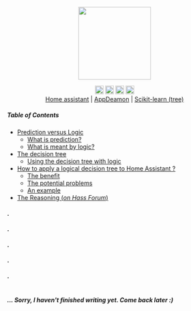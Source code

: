 <p align="center">
    <img src="https://repository-images.githubusercontent.com/400867168/04e42aaa-02dc-47f1-81b5-e6efde956004?sanitize=true"
        height="170">
</p>
<p align="center">
    <a alt="Stars">
        <img src="https://img.shields.io/github/stars/dadaloop82/MyHomeSmart-HASS-AppDeamon.svg" height="20px"/>
        </a>
    <a alt="Watcher">
        <img src="https://img.shields.io/github/watchers/dadaloop82/MyHomeSmart-HASS-AppDeamon.svg" height="20px"/>
    </a>
    <a alt="Followers">
        <img src="https://img.shields.io/github/followers/dadaloop82" height="20px"/>
    </a>
    <a alt="Issuses">
        <img src="https://img.shields.io/github/issues/dadaloop82/MyHomeSmart-HASS-AppDeamon.svg" height="20px" />
    </a>
    <br>         
      <a href="https://github.com/home-assistant/core" target="_blank" alt="Hass GitHub">Home assistant</a> 
      |
      <a href="https://github.com/AppDaemon/appdaemon" target="_blank" alt="AppDeamon GitHub">AppDeamon</a>
      |
      <a href="https://github.com/scikit-learn/scikit-learn" target="_blank" alt="SciKit GitHub">Scikit-learn (tree)</a>      
</p>

##### Table of Contents  
- [Prediction versus Logic](#aa)
  - [What is prediction?](#aa)
  - [What is meant by logic?](#aa)
- [The decision tree](#ccc)  
  - [Using the decision tree with logic](#ddd)
- [How to apply a logical decision tree to Home Assistant ?](#eee)
  - [The benefit](#fff)
  - [The potential problems](#ggg)
  - [An example](#fff)
- [The Reasoning (_on Hass Forum_)](https://community.home-assistant.io/t/reasoning-artificial-intelligence-applied-to-home-assistant/408972)





#### .
#### .
#### .
#### .
#### .
#
##### ... Sorry, I haven't finished writing yet. Come back later :)